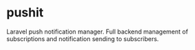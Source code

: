 # pushit
Laravel push notification manager. Full backend management of subscriptions and notification sending to subscribers.
